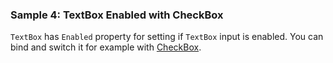 ### Sample 4: TextBox Enabled with CheckBox

`TextBox` has `Enabled` property for setting if `TextBox` input is enabled. You can bind and switch it for example with [CheckBox](/docs/controls/builtin/CheckBox/{branch}).